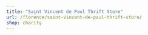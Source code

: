 ```yaml
---
title: "Saint Vincent de Paul Thrift Store"
url: /florence/saint-vincent-de-paul-thrift-store/
shop: charity
---
```


